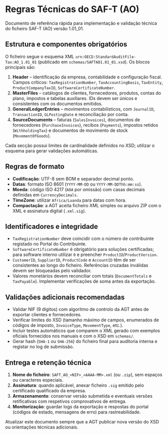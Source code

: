 # Regras Técnicas do SAF-T (AO)

Documento de referência rápida para implementação e validação técnica do
ficheiro SAF-T (AO) versão 1.01_01.

## Estrutura e componentes obrigatórios

O ficheiro segue o esquema XML `urn:OECD:StandardAuditFile-Tax:AO_1.01_01`
(publicado em `schemas/SAFTAO1.01_01.xsd`). Os blocos principais são:

1. **Header** – identificação da empresa, contabilidade e
   configuração fiscal. Campos críticos: `TaxRegistrationNumber`,
   `TaxAccountingBasis`, `TaxEntity`, `ProductCompanyTaxID`, `SoftwareCertificateNumber`.
2. **MasterFiles** – catálogos de clientes, fornecedores, produtos,
   contas do plano, impostos e tabelas auxiliares. IDs devem ser únicos e
   consistentes com os documentos emitidos.
3. **GeneralLedgerEntries** – movimentos contabilísticos, com
   `JournalID`, `TransactionID`, `GLPostingDate` e reconciliação por
   conta.
4. **SourceDocuments** – faturas (`SalesInvoices`), documentos de
   fornecedores (`PurchaseInvoices`), recibos (`Payments`), impostos
   retidos (`WithholdingTax`) e documentos de movimento de stock
   (`MovementOfGoods`).

Cada secção possui limites de cardinalidade definidos no XSD; utilizar o
esquema para gerar validações automáticas.

## Regras de formato

- **Codificação**: UTF-8 sem BOM e separador decimal ponto.
- **Datas**: formato ISO 8601 (`YYYY-MM-DD` ou `YYYY-MM-DDThh:mm:ss`).
- **Moeda**: código ISO 4217 (`AOA` por omissão) com casas decimais
  definidas em `CurrencyDecimals`.
- **TimeZone**: utilizar `Africa/Luanda` para datas com hora.
- **Compactação**: a AGT aceita ficheiro XML simples ou arquivo ZIP com
  o XML e assinatura digital (`.xml.sig`).

## Identificadores e integridade

- `TaxRegistrationNumber` deve coincidir com o número de contribuinte
  registado no Portal do Contribuinte.
- `SoftwareCertificateNumber` é obrigatório para soluções certificadas;
  para software interno utilizar `0` e preencher `ProductID`/`ProductVersion`.
- `CustomerID`, `SupplierID`, `ProductCode` e `AccountID` têm de ser
  consistentes ao longo do ficheiro. Referências cruzadas inválidas devem
  ser bloqueadas pelo validador.
- Valores monetários devem reconciliar com totais (`DocumentTotals` e
  `TaxPayable`). Implementar verificações de soma antes da exportação.

## Validações adicionais recomendadas

- Validar NIF (9 dígitos) com algoritmo de controlo da AGT antes de
  exportar clientes e fornecedores.
- Verificar limites do XSD (tamanho máximo de campos, enumerados de
  códigos de imposto, `InvoiceType`, `MovementType`, etc.).
- Incluir testes automáticos que comparem o XML gerado com exemplos
  oficiais fornecidos nos manuais e com o XSD em `schemas/`.
- Gerar hash (`SHA-1` ou `SHA-256`) do ficheiro final para auditoria
  interna e registar no log de submissão.

## Entrega e retenção técnica

1. **Nome do ficheiro**: `SAFT_AO_<NIF>_<AAAA-MM>.xml` (ou `.zip`), sem
   espaços ou caracteres especiais.
2. **Assinatura**: quando aplicável, anexar ficheiro `.sig` emitido pelo
   certificado qualificado da empresa.
3. **Armazenamento**: conservar versão submetida e eventuais versões
   retificativas com respetivos comprovativos de entrega.
4. **Monitorização**: guardar logs da exportação e respostas do portal
   (códigos de estado, mensagens de erro) para rastreabilidade.

Atualizar este documento sempre que a AGT publicar nova versão do XSD ou
orientações técnicas adicionais.
